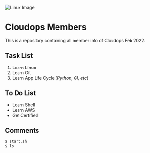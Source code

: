 ![Linux Image](https://upload.wikimedia.org/wikipedia/commons/d/dd/Linux_logo.jpg)
# Cloudops Members
This is a repository containing all member info of Cloudops Feb 2022.

## Task List
1. Learn Linux
2. Learn Git
3. Learn App Life Cycle (*Python, GI, etc*) 

## To Do List
- Learn Shell
- Learn AWS
- Get Certified

## Comments
```bash
$ start.sh
$ ls


```

